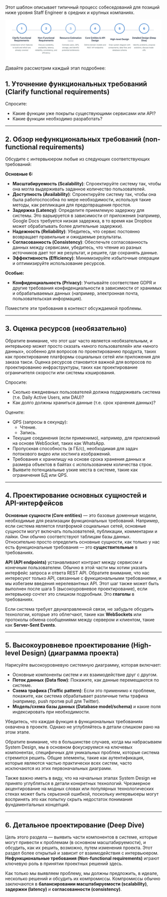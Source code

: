 Этот шаблон описывает типичный процесс собеседований для позиций ниже уровня Staff Engineer в средних и крупных компаниях.

![img.png](img/interview-template.png)

Давайте рассмотрим каждый этап подробнее:

## 1. Уточнение функциональных требований (Clarify functional requirements)

Спросите:
* Какие функции уже покрыты существующими сервисами или API?
* Какие функции необходимо разработать?

---

## 2. Обзор нефункциональных требований (non-functional requirements)

Обсудите с интервьюером любые из следующих соответствующих требований:

**Основные 6:**
* **Масштабируемость (Scalability)**: Спроектируйте систему так, чтобы она могла выдерживать заданное количество пользователей.
* **Доступность (Availability)**: Спроектируйте систему так, чтобы она была работоспособна по мере необходимости, используя такие методы, как репликация для предотвращения простоя.
* **Задержка (Latency)**: Определите приемлемую задержку для системы. Это варьируется в зависимости от приложения (например, Google Docs требуется низкая задержка, в то время как Dropbox может обрабатывать более длительные задержки).
* **Надежность (Reliability)**: Убедитесь, что сервис постоянно возвращает правильные и ожидаемые результаты.
* **Согласованность (Consistency)**: Обеспечьте согласованность данных между сервисами, убедитесь, что чтение из разных источников дает тот же результат, и решите, где сохранять данные.
* **Эффективность (Efficiency)**: Минимизируйте избыточные операции и оптимизируйте использование ресурсов.

**Особые:**
* **Конфиденциальность (Privacy)**: Учитывайте соответствие GDPR и другие требования конфиденциальности в зависимости от хранимых и обрабатываемых данных (например, электронная почта, пользовательская информация).

Поместите эти требования в контекст обсуждаемой проблемы.

---

## 3. Оценка ресурсов (необязательно)

Обратите внимание, что этот шаг часто является необязательным, и интервьюер может просто сказать «много пользователей» или «много данных», особенно для вопросов по проектированию продукта, таких как проектирование платформы социальных сетей или приложения для заказа такси. Оценка ресурсов становится важной для вопросов по проектированию инфраструктуры, таких как проектирование ограничителя скорости или системы кэширования.

Спросите:
* Сколько ежедневных пользователей должна поддерживать система (т.е. Daily Active Users, или DAU)?
* Как долго должны храниться данные (т.е. срок хранения данных)?

Оцените:
* QPS (запросы в секунду): 
  - Чтение.
  - Запись.
* Текущие соединения (если применимо), например, для приложений на основе WebSocket, таких как WhatsApp.
* Пропускная способность (в ГБ/с), необходимая для задач потокового видео или хостинга изображений.
* Требования к хранилищу на основе срока хранения данных и размера объектов в байтах с использованием количества строк.
* Выявите потенциальные узкие места в системе, такие как ограничения БД или QPS.

---

## 4. Проектирование основных сущностей и API-интерфейсов

**Основные сущности (Core entities)** — это базовые доменные модели, необходимые для реализации функциональных требований. Например, если система является платформой социальных сетей, основные сущности могут включать пользователей, публикации, комментарии и лайки. Они обычно соответствуют таблицам базы данных. Относительно просто определить основные сущности, как только у нас есть функциональные требования — это **существительные** в требованиях.

**API (API endpoints)** устанавливают контракт между сервисом и конечным пользователем. Обычно в этой части мы хотим указать интерфейс запроса и ответа REST API. Обратите внимание, что нас интересуют только API, связанные с функциональными требованиями, и мы избегаем введения нерелевантных API. Этот шаг также может быть выполнен после шага 5 (высокоуровневое проектирование), если интервьюер сочтет это слишком подробным. Это **глаголы** в требованиях.

Если система требует двунаправленной связи, не забудьте обсудить технологии, которые это облегчают, такие как **WebSockets** или протоколы обмена сообщениями между сервером и клиентом, такие как **Server-Sent Events**.

---

## 5. Высокоуровневое проектирование (High-level Design) (диаграмма проекта)

Нарисуйте высокоуровневую системную диаграмму, которая включает:
* Основные компоненты систем и их взаимодействие друг с другом.
* **Поток данных (Data flow)**: Покажите, как данные перемещаются по системе.
* **Схема трафика (Traffic pattern)**: Если это применимо к проблеме, покажите, как система обрабатывает различные типы трафика (например, push против pull для Twitter).
* **Модель/схема базы данных (Database model/schema)** и какие поля индексировать при необходимости.

Убедитесь, что каждая функция в функциональных требованиях охвачена в проекте. Однако не углубляйтесь в детали слишком рано на этом этапе.

Обратите внимание, что в большинстве случаев, когда мы набрасываем System Design, мы в основном фокусируемся на ключевых компонентах, специфичных для уникальных проблем, которые система стремится решить. Общие элементы, такие как аутентификация, которые являются частью практически всех систем, часто исключаются из этих первоначальных диаграмм.

Также важно иметь в виду, что на начальных этапах System Design не принято углубляться в детали конкретных технологий. Чрезмерное акцентирование на модных словах или популярных технологических стеках может быть серьезной ошибкой, поскольку интервьюеры могут воспринять это как попытку скрыть недостаток понимания фундаментальных концепций.

---

## 6. Детальное проектирование (Deep Dive)

Цель этого раздела — выявить части компонентов в системе, которые могут привести к проблемам (в основном масштабируемости), и обсудить, как их решить, возможно, путем изменения проекта. Этот раздел более открытый и зависит от взаимодействия с интервьюером. **Нефункциональные требования (Non-functional requirements)** играют ключевую роль в принятии проектных решений здесь.

Как только мы выявляем проблему, мы должны предложить, в идеале, несколько решений и обсудить их компромиссы. Компромиссы обычно заключаются в **балансировании масштабируемости (scalability)**, **задержки (latency)** и **согласованности (consistency)**.
